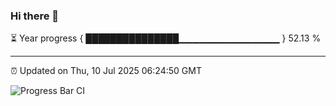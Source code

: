 ### Hi there 👋

⏳ Year progress { ███████████████▁▁▁▁▁▁▁▁▁▁▁▁▁▁▁ } 52.13 %

---

⏰ Updated on Thu, 10 Jul 2025 06:24:50 GMT

![Progress Bar CI](https://github.com/liununu/liununu/workflows/Progress%20Bar%20CI/badge.svg)
